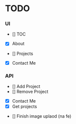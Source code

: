 # TODO

### UI

- [] TOC
- [x] About
- [] Projects
- [x] Contact Me

### API

- [] Add Project
- [] Remove Project
- [x] Contact Me
- [x] Get projects
- [] Finish image uplaod (na fe)
